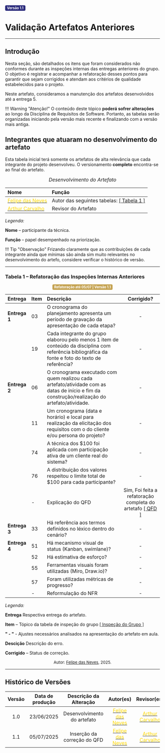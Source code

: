 <span style="background-color:#2c2c7c; color:white; font-size:0.8em; font-weight: bold; padding:2px 6px; border-radius:4px;">Versão 1.1</span>

# Validação Artefatos Anteriores

---

## Introdução

Nesta seção, são detalhados os itens que foram considerados não conformes durante as inspeções internas das entregas anteriores do grupo. O objetivo é registrar e acompanhar a refatoração desses pontos para garantir que sejam corrigidos e atendam aos critérios de qualidade estabelecidos para o projeto.

Neste artefato, consideramos a manutenção dos artefatos desenvolvidos até a entrega 5.

!!! Warning "Atenção!"
    O conteúdo deste tópico **poderá sofrer alterações** ao longo da Disciplina de Requisitos de Software. Portanto, as tabelas serão organizadas iniciando pela versão mais recente e finalizando com a versão mais antiga.

## Integrantes que atuaram no desenvolvimento do artefato

Esta tabela inicial terá somente os artefatos de alta relevância que cada integrante do projeto desenvolveu. O versionamento **completo** encontra-se ao final do artefato.

<font size="3"><p style="text-align: center">_Desenvolvimento do Artefato_</p></font>

| Nome | Função |
| :--- | :--- |
| [<span style="color:gold;">Felipe das Neves</span>](https://github.com/FelipeFreire-gf) | Autor das seguintes tabelas: [[ Tabela 1 ]](https://requisitos-de-software.github.io/2025.1-CelularSeguro/documento-validacao/documentacao-artefatosAnteriores/#tabela-1-refatoracao-das-inspecoes-internas-anteriores)|
| [<span style="color:gold;">Arthur Carvalho</span>](https://github.com/arthurlleite) | Revisor do Artefato |


*Legenda:* 

**Nome** – participante da técnica. 

**Função** – papel desempenhado na priorização. 

!!! Tip "Observação"
    Frizando claramente que as contribuições de cada integrante ainda que mínimas são ainda sim muito relevantes no desenvolvimento do artefo, considere verificar o histórico de versão. 

---

### Tabela 1 – Refatoração das Inspeções Internas Anteriores

<center>
  <span style="background-color:#c5a352; color:white; font-size:0.8em; font-weight: bold; padding:2px 6px; border-radius:4px;"> Refatoração até 05/07 | Versão 1.1</span>
</center>

| Entrega | Item | Descrição | Corrigido? |
| :--- | :--- | :--- | :---: |
| **Entrega 1** | 03 | O cronograma do planejamento apresenta um período de gravação da apresentação de cada etapa? | - |
| | 19 | Cada integrante do grupo elaborou pelo menos 1 item de conteúdo da disciplina com referência bibliográfica da fonte e foto do texto de referência? | - |
| **Entrega 2** | 06 | O cronograma executado com quem realizou cada artefato/atividade com as datas de início e fim da construção/realização do artefato/atividade. | - |
| | 11 | Um cronograma (data e horário) e local para realização da elicitação dos requisitos com o do cliente e/ou persona do projeto? | - |
| | 74 | A técnica dos $100 foi aplicada com participação ativa de um cliente real do sistema? | - |
| | 76 | A distribuição dos valores respeitou o limite total de $100 para cada participante? | - |
| | -  | Explicação do QFD | Sim, Foi feita a refatoração completa do artetafo [[ QFD ]](https://requisitos-de-software.github.io/2025.1-CelularSeguro/documento-elicitacao/QFD/) |
| **Entrega 3** | 33 | Há referência aos termos definidos no léxico dentro do cenário? | - |
| **Entrega 4** | 51 | Há mecanismo visual de status (Kanban, swimlane)? | - |
| | 52 | Há estimativa de esforço? | - |
| | 55 | Ferramentas visuais foram utilizadas (Miro, Draw.io)? | - |
| | 57 | Foram utilizadas métricas de progresso? | - |
| | - | Reformulação do NFR | - |

*Legenda:* 

**Entrega** Respectiva entrega do artefato. 

**Item** – Tópico da tabela de inspeção do grupo [[ Inspeção do Grupo ]](requisitos-de-software.github.io/2025.1-CelularSeguro/documento-inspecao/grupo/documento_inspecao_grupo/#1-introducao) 

**" - "** - Ajustes necessários analisados na apresentação do artefato em aula. 

**Descição** Descrição do erro.

**Corrigido** – Status de correção.

<font size="2"><p style="text-align: center">Autor: [Felipe das Neves](https://github.com/FelipeFreire-gf), 2025.</p></font>

---

## Histórico de Versões 

| Versão | Data de produção   | Descrição da Alteração                               | Autor(es)             | Revisor(es)      |Data de Revisão |
| :----: | :----------------: | :--------------------------------------------------: | :-------------------: | :-------------:  |  :-----------: |
|1.0     |23/06/2025|Desenvolvimento do artefato|[<span style="color:gold;">Felipe das Neves</span>](https://github.com/FelipeFreire-gf)| [<span style="color:gold;">Arthur Carvalho</span>](https://github.com/arthurlleite) | 23/06/2025|
|1.1     |05/07/2025|Inserção da correção do QFD|[<span style="color:gold;">Felipe das Neves</span>](https://github.com/FelipeFreire-gf)| [<span style="color:gold;">Arthur Carvalho</span>](https://github.com/arthurlleite) | 05/07/2025|